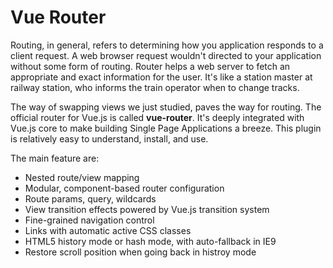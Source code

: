 # Vue Router
Routing, in general, refers to determining how you application responds to a client request. A web browser request wouldn't directed to your application without some form of routing. Router helps a web server to fetch an appropriate and exact information for the user. It's like a station master at railway station, who informs the train operator when to change tracks.

The way of swapping views we just studied, paves the way for routing. The official router for Vue.js is called **vue-router**. It's deeply integrated with Vue.js core to make building Single Page Applications a breeze. This plugin is relatively easy to understand, install, and use.

The main feature are:

- Nested route/view mapping
- Modular, component-based router configuration
- Route params, query, wildcards
- View transition effects powered by Vue.js transition system
- Fine-grained navigation control
- Links with automatic active CSS classes
- HTML5 history mode or hash mode, with auto-fallback in IE9
- Restore scroll position when going back in histroy mode
